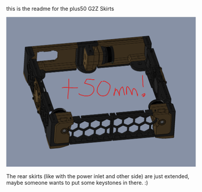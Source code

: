 this is the readme for the plus50 G2Z Skirts

![Printed_Example](./g2z_screenshot.png)

The rear skirts (like with the power inlet and other side) are just extended, maybe someone wants to put some keystones in there. :)
